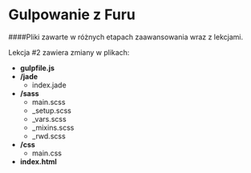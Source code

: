 # Gulpowanie z Furu
####Pliki zawarte w różnych etapach zaawansowania wraz z lekcjami.

Lekcja #2 zawiera zmiany w plikach: 

* **gulpfile.js**
* **/jade** 
  * index.jade
* **/sass**
  * main.scss
  * _setup.scss
  * _vars.scss
  * _mixins.scss
  * _rwd.scss
* **/css**
  * main.css
* **index.html**
